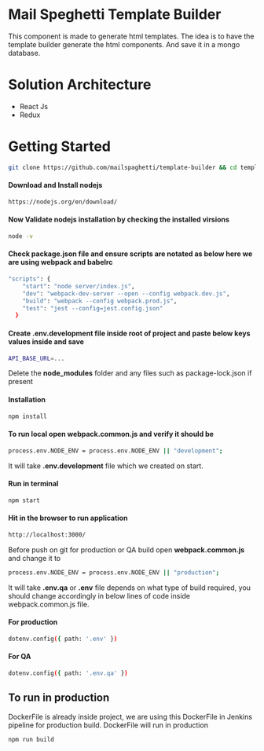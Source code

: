 # Mail Speghetti Template Builder
This component is made to generate html templates. The idea is to have the template builder generate the html components. And save it in a mongo database.

# Solution Architecture

- React Js
- Redux 

# Getting Started

```bash
git clone https://github.com/mailspaghetti/template-builder && cd template-builder
```

#### Download and Install nodejs
```bash
https://nodejs.org/en/download/
```

#### Now Validate nodejs installation by checking the installed virsions
```bash
node -v
```

#### Check package.json file and ensure scripts are notated as below here we are using webpack and babelrc
```bash
"scripts": {
    "start": "node server/index.js",
    "dev": "webpack-dev-server --open --config webpack.dev.js",
    "build": "webpack --config webpack.prod.js",
    "test": "jest --config=jest.config.json"
  } 
```

#### Create .env.development file inside root of project and paste below keys values inside and save
```bash
API_BASE_URL=...
```
Delete the <b>node_modules</b> folder and any files such as package-lock.json if present
#### Installation
```bash
npm install
```

#### To run local open webpack.common.js and verify it should be
```bash
process.env.NODE_ENV = process.env.NODE_ENV || "development";
```
It will take <b>.env.development</b> file which we created on start.

#### Run in terminal
```bash  
npm start
```

#### Hit in the browser to run application
```bash
http://localhost:3000/
```

Before push on git for production or QA build open <b>webpack.common.js</b> and change it to
```bash
process.env.NODE_ENV = process.env.NODE_ENV || "production";
```
It will take <b>.env.qa</b>  or <b>.env</b> file depends on what type of build required, you should change accordingly in below lines of code inside webpack.common.js file. 

#### For production
```bash
dotenv.config({ path: '.env' })
```
#### For QA
```bash
dotenv.config({ path: '.env.qa' })        
```

## To run in production 
DockerFile is already inside project, we are using this DockerFile in Jenkins pipeline for production build. DockerFile will run in production
```bash
npm run build
```